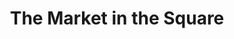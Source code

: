 ---
title: "The Market in the Square"
url: /north-tonawanda/the-market-in-the-square/
shop: supermarket
---